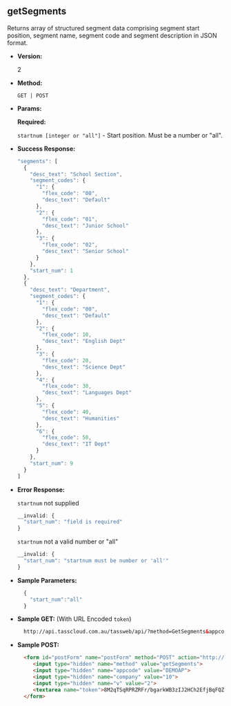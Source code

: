 **getSegments**
----
  Returns array of structured segment data comprising segment start position, segment name, segment code and segment description in JSON format.

* **Version:**

  2

* **Method:**

  `GET | POST`
  
*  **Params:**

   **Required:**
 
   `startnum [integer or "all"]` - Start position. Must be a number or "all".

* **Success Response:**

    ```javascript
    "segments": [
      {
        "desc_text": "School Section",
        "segment_codes": {
          "1": {
            "flex_code": "00",
            "desc_text": "Default"
          },
          "2": {
            "flex_code": "01",
            "desc_text": "Junior School"
          },
          "3": {
            "flex_code": "02",
            "desc_text": "Senior School"
          }
        },
        "start_num": 1
      },
      {
        "desc_text": "Department",
        "segment_codes": {
          "1": {
            "flex_code": "00",
            "desc_text": "Default"
          },
          "2": {
            "flex_code": 10,
            "desc_text": "English Dept"
          },
          "3": {
            "flex_code": 20,
            "desc_text": "Science Dept"
          },
          "4": {
            "flex_code": 30,
            "desc_text": "Languages Dept"
          },
          "5": {
            "flex_code": 40,
            "desc_text": "Humanities"
          },
          "6": {
            "flex_code": 50,
            "desc_text": "IT Dept"
          }
        },
        "start_num": 9
      }
    ]
    ```
 
* **Error Response:**

    `startnum` not supplied
    ```javascript
    __invalid: {
      "start_num": "field is required"
    }
    ```
    
    `startnum` not a valid number or "all"
    ```javascript
    __invalid: {
      "start_num": "startnum must be number or 'all'"
    }
    ```
    
* **Sample Parameters:**

  ```javascript
    { 
      "start_num":"all"
    }
  ```

* **Sample GET:** (With URL Encoded `token`)

  ```HTML
    http://api.tasscloud.com.au/tassweb/api/?method=GetSegments&appcode=DEMOAP&company=10&v=2&token=8M2qTSqRPRZRFr%2FbgarkWB3zIJ2HCh2EfjBqFQZd6%2B0%3D
  ```
  
* **Sample POST:**

  ```HTML
    <form id="postForm" name="postForm" method="POST" action="http://api.tasscloud.com.au/api/">
       <input type="hidden" name="method" value="getSegments">
       <input type="hidden" name="appcode" value="DEMOAP">
       <input type="hidden" name="company" value="10">
       <input type="hidden" name="v" value="2">
       <textarea name="token">8M2qTSqRPRZRFr/bgarkWB3zIJ2HCh2EfjBqFQZd6+0=</textarea>
    </form>
  ```
